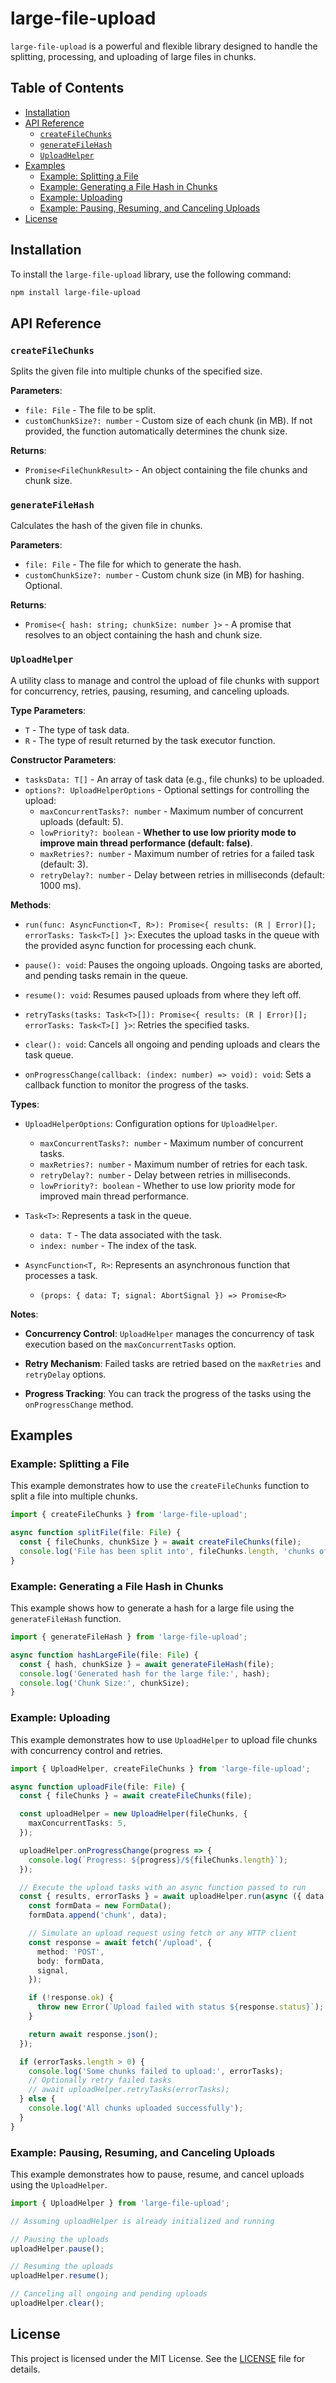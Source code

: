 # large-file-upload

`large-file-upload` is a powerful and flexible library designed to handle the splitting, processing, and uploading of large files in chunks.

## Table of Contents

- [Installation](#installation)
- [API Reference](#api-reference)
  - [`createFileChunks`](#createfilechunks)
  - [`generateFileHash`](#generatefilehash)
  - [`UploadHelper`](#uploadhelper)
- [Examples](#examples)
  - [Example: Splitting a File](#example-splitting-a-file)
  - [Example: Generating a File Hash in Chunks](#example-generating-a-file-hash-in-chunks)
  - [Example: Uploading](#example-uploading)
  - [Example: Pausing, Resuming, and Canceling Uploads](#example-pausing-resuming-and-canceling-uploads)
- [License](#license)

## Installation

To install the `large-file-upload` library, use the following command:

```bash
npm install large-file-upload
```

## API Reference

### `createFileChunks`

Splits the given file into multiple chunks of the specified size.

**Parameters**:

- `file: File` - The file to be split.
- `customChunkSize?: number` - Custom size of each chunk (in MB). If not provided, the function automatically determines the chunk size.

**Returns**:

- `Promise<FileChunkResult>` - An object containing the file chunks and chunk size.

### `generateFileHash`

Calculates the hash of the given file in chunks.

**Parameters**:

- `file: File` - The file for which to generate the hash.
- `customChunkSize?: number` - Custom chunk size (in MB) for hashing. Optional.

**Returns**:

- `Promise<{ hash: string; chunkSize: number }>` - A promise that resolves to an object containing the hash and chunk size.

### `UploadHelper`

A utility class to manage and control the upload of file chunks with support for concurrency, retries, pausing, resuming, and canceling uploads.

**Type Parameters**:

- `T` - The type of task data.
- `R` - The type of result returned by the task executor function.

**Constructor Parameters**:

- `tasksData: T[]` - An array of task data (e.g., file chunks) to be uploaded.
- `options?: UploadHelperOptions` - Optional settings for controlling the upload:
  - `maxConcurrentTasks?: number` - Maximum number of concurrent uploads (default: 5).
  - `lowPriority?: boolean` - **Whether to use low priority mode to improve main thread performance (default: false)**.
  - `maxRetries?: number` - Maximum number of retries for a failed task (default: 3).
  - `retryDelay?: number` - Delay between retries in milliseconds (default: 1000 ms).


**Methods**:

- `run(func: AsyncFunction<T, R>): Promise<{ results: (R | Error)[]; errorTasks: Task<T>[] }>`: Executes the upload tasks in the queue with the provided async function for processing each chunk.

- `pause(): void`: Pauses the ongoing uploads. Ongoing tasks are aborted, and pending tasks remain in the queue.

- `resume(): void`: Resumes paused uploads from where they left off.

- `retryTasks(tasks: Task<T>[]): Promise<{ results: (R | Error)[]; errorTasks: Task<T>[] }>`: Retries the specified tasks.

- `clear(): void`: Cancels all ongoing and pending uploads and clears the task queue.

- `onProgressChange(callback: (index: number) => void): void`: Sets a callback function to monitor the progress of the tasks.

**Types**:

- `UploadHelperOptions`: Configuration options for `UploadHelper`.

  - `maxConcurrentTasks?: number` - Maximum number of concurrent tasks.
  - `maxRetries?: number` - Maximum number of retries for each task.
  - `retryDelay?: number` - Delay between retries in milliseconds.
  - `lowPriority?: boolean` - Whether to use low priority mode for improved main thread performance.

- `Task<T>`: Represents a task in the queue.

  - `data: T` - The data associated with the task.
  - `index: number` - The index of the task.

- `AsyncFunction<T, R>`: Represents an asynchronous function that processes a task.
  - `(props: { data: T; signal: AbortSignal }) => Promise<R>`

**Notes**:

- **Concurrency Control**: `UploadHelper` manages the concurrency of task execution based on the `maxConcurrentTasks` option.

- **Retry Mechanism**: Failed tasks are retried based on the `maxRetries` and `retryDelay` options.

- **Progress Tracking**: You can track the progress of the tasks using the `onProgressChange` method.

## Examples

### Example: Splitting a File

This example demonstrates how to use the `createFileChunks` function to split a file into multiple chunks.

```typescript
import { createFileChunks } from 'large-file-upload';

async function splitFile(file: File) {
  const { fileChunks, chunkSize } = await createFileChunks(file);
  console.log('File has been split into', fileChunks.length, 'chunks of size', chunkSize);
}
```

### Example: Generating a File Hash in Chunks

This example shows how to generate a hash for a large file using the `generateFileHash` function.

```typescript
import { generateFileHash } from 'large-file-upload';

async function hashLargeFile(file: File) {
  const { hash, chunkSize } = await generateFileHash(file);
  console.log('Generated hash for the large file:', hash);
  console.log('Chunk Size:', chunkSize);
}
```

### Example: Uploading

This example demonstrates how to use `UploadHelper` to upload file chunks with concurrency control and retries.

```typescript
import { UploadHelper, createFileChunks } from 'large-file-upload';

async function uploadFile(file: File) {
  const { fileChunks } = await createFileChunks(file);

  const uploadHelper = new UploadHelper(fileChunks, {
    maxConcurrentTasks: 5,
  });

  uploadHelper.onProgressChange(progress => {
    console.log(`Progress: ${progress}/${fileChunks.length}`);
  });

  // Execute the upload tasks with an async function passed to run
  const { results, errorTasks } = await uploadHelper.run(async ({ data, signal }) => {
    const formData = new FormData();
    formData.append('chunk', data);

    // Simulate an upload request using fetch or any HTTP client
    const response = await fetch('/upload', {
      method: 'POST',
      body: formData,
      signal,
    });

    if (!response.ok) {
      throw new Error(`Upload failed with status ${response.status}`);
    }

    return await response.json();
  });

  if (errorTasks.length > 0) {
    console.log('Some chunks failed to upload:', errorTasks);
    // Optionally retry failed tasks
    // await uploadHelper.retryTasks(errorTasks);
  } else {
    console.log('All chunks uploaded successfully');
  }
}
```

### Example: Pausing, Resuming, and Canceling Uploads

This example demonstrates how to pause, resume, and cancel uploads using the `UploadHelper`.

```typescript
import { UploadHelper } from 'large-file-upload';

// Assuming uploadHelper is already initialized and running

// Pausing the uploads
uploadHelper.pause();

// Resuming the uploads
uploadHelper.resume();

// Canceling all ongoing and pending uploads
uploadHelper.clear();
```

## License

This project is licensed under the MIT License. See the [LICENSE](LICENSE) file for details.
